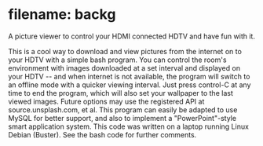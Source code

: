 # filename: backg

A picture viewer to control your HDMI connected HDTV and have fun with it.

This is a cool way to download and view pictures from the internet on to your HDTV with a simple bash program. You can control the room's environment with images downloaded at a set interval and displayed on your HDTV -- and when internet is not available, the program will switch to an offline mode with a quicker viewing interval. Just press control-C at any time to end the program, which will also set your wallpaper to the last viewed images. Future options may use the registered API at source.unsplash.com, et al. This program can easily be adapted to use MySQL for better support, and also to implement a "PowerPoint"-style smart application system. This code was written on a laptop running Linux Debian (Buster). See the bash code for further comments. 
